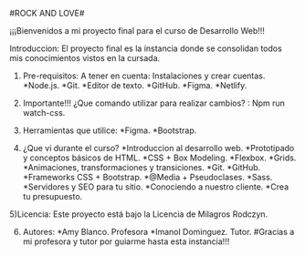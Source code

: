 #ROCK AND LOVE#

¡¡¡Bienvenidos a mi proyecto final para el curso de Desarrollo Web!!!

Introduccion:
El proyecto final es la instancia donde se consolidan todos mis conocimientos vistos en la cursada.

1) Pre-requisitos:
A tener en cuenta: Instalaciones y crear cuentas.
*Node.js.
*Git.
*Editor de texto.
*GitHub.
*Figma.
*Netlify.

2) Importante!!!
¿Que comando utilizar para realizar cambios?  : Npm run watch-css.

3) Herramientas que utilice:
*Figma.
*Bootstrap.

4) ¿Que vi durante el curso?
*Introduccion al desarrollo web.
*Prototipado y conceptos básicos de HTML.
*CSS + Box Modeling.
*Flexbox.
*Grids.
*Animaciones, transformaciones y transiciones.
*Git.
*GitHub.
*Frameworks CSS + Bootstrap.
*@Media + Pseudoclases.
*Sass.
*Servidores y SEO para tu sitio.
*Conociendo a nuestro cliente.
*Crea tu presupuesto.

5)Licencia:
Este proyecto está bajo la Licencia de Milagros Rodczyn.

6) Autores:
*Amy Blanco. Profesora
*Imanol Dominguez. Tutor.
#Gracias a mi profesora y tutor por guiarme hasta esta instancia!!!


